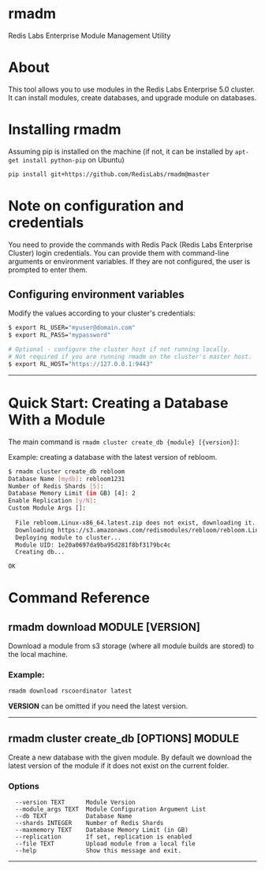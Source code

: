 # rmadm

Redis Labs Enterprise Module Management Utility

# About

This tool allows you to use modules in the Redis Labs Enterprise 5.0 cluster. It can install modules, create databases, and upgrade module on databases.

# Installing rmadm

Assuming pip is installed on the machine (if not, it can be installed by `apt-get install python-pip` on Ubuntu)

```sh
pip install git+https://github.com/RedisLabs/rmadm@master
```

# Note on configuration and credentials

You need to provide the commands with Redis Pack (Redis Labs Enterprise Cluster) login credentials. 
You can provide them with command-line arguments or environment variables. If they are not configured, the user 
is prompted to enter them.

## Configuring environment variables

Modify the values according to your cluster's credentials:

```sh
$ export RL_USER="myuser@domain.com"
$ export RL_PASS="mypassword"

# Optional - configure the cluster host if not running locally.
# Not required if you are running rmadm on the cluster's master host.
$ export RL_HOST="https://127.0.0.1:9443"
```

---

# Quick Start: Creating a Database With a Module

The main command is `rmadm cluster create_db {module} [{version}]`:

Example: creating a database with the latest version of rebloom.

```sh
$ rmadm cluster create_db rebloom
Database Name [mydb]: rebloom1231
Number of Redis Shards [5]:
Database Memory Limit (in GB) [4]: 2
Enable Replication [y/N]:
Custom Module Args []:
  
  File rebloom.Linux-x86_64.latest.zip does not exist, downloading it...
  Downloading https://s3.amazonaws.com/redismodules/rebloom/rebloom.Linux-x86_64.latest.zip...
  Deploying module to cluster...
  Module UID: 1e20a0697da9ba95d281f8bf3179bc4c
  Creating db...

OK
```

# Command Reference

## rmadm download MODULE [VERSION]

Download a module from s3 storage (where all module builds are stored) to the local machine. 

### Example:

```sh
rmadm download rscoordinator latest
```

**VERSION** can be omitted if you need the latest version. 

-------


## rmadm cluster create_db [OPTIONS] MODULE

Create a new database with the given module. By default we download the latest version of the module if it does not exist on the current folder.

### Options

```
  --version TEXT      Module Version
  --module_args TEXT  Module Configuration Argument List
  --db TEXT           Database Name
  --shards INTEGER    Number of Redis Shards
  --maxmemory TEXT    Database Memory Limit (in GB)
  --replication       If set, replication is enabled
  --file TEXT         Upload module from a local file
  --help              Show this message and exit.
```

--------

